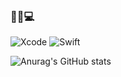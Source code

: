 ### 🍎📱💻

![Xcode](https://img.shields.io/badge/Xcode-147EFB?style=flat&logo=Xcode&logoColor=white)
![Swift](https://img.shields.io/badge/Swift-FA7343?style=flat&logo=Swift&logoColor=white)

![Anurag's GitHub stats](https://github-readme-stats.vercel.app/api?username=wargi&show_icons=true&theme=vue)

<!--
**wargi/wargi** is a ✨ _special_ ✨ repository because its `README.md` (this file) appears on your GitHub profile.

Here are some ideas to get you started:

- 🔭 I’m currently working on ...
- 🌱 I’m currently learning ...
- 👯 I’m looking to collaborate on ...
- 🤔 I’m looking for help with ...
- 💬 Ask me about ...
- 📫 How to reach me: ...
- 😄 Pronouns: ...
- ⚡ Fun fact: ...
-->
